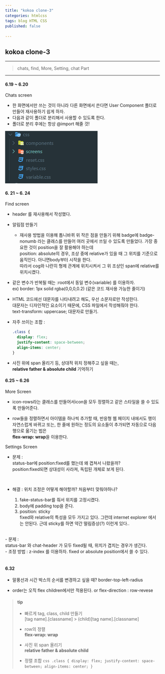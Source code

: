 ```yaml
---
title: "kokoa clone-3"
categories: htmlcss
tags: blog HTML CSS
published: false

---
```


## kokoa clone-3

---

<!-- prettier-ignore-start -->

> chats, find, More, Setting, chat Part

---

#### 6.19 ~ 6.20

Chats screen

- 한 화면에서만 쓰는 것이 아니라 다른 화면에서 쓴다면 User Component 폴더로 만들어 재사용하기 쉽게 하자.
- 다음과 같이 폴더로 분리해서 사용할 수 있도록 한다.
- 폴더로 분리 후에는 항상 @import 해줄 것!

![s1](/assets/images/clone-Images/img5.png)

#### 6. 21 ~ 6. 24

Find screen

- header 를 재사용해서 작성했다.

- 알림점 만들기

  - 재사용 방법을 이용해 톱니바퀴 위 작은 점을 만들기 위해
    badge에 badge-nonumb 라는 클래스를 만들어 여러 곳에서 쓰일 수 있도록 만들었다.
    가장 중요한 것이 position을 잘 활용해야 하는데 <br/>
    position: absolute의 경우, 조상 중에 relative가 있을 때 그 위치를 기준으로 움직인다. 아니면body부터 시작을 한다. <br/>
    따라서 cog와 나란히 형제 관계에 위치시켜서 그 위 조상인 span에 relative를 위치시켰다.
    <br/>
- 같은 변수가 반복될 때는 :root에서 동일 변수(variable) 를 이용하자.<br/>
  ex) border: 1px solid rgba(0,0,0,0.2) (같은 코드 재사용 가능한 줄이기)

- HTML 코드에선 대문자를 나타내려고 해도, 우선 소문자로만 작성한다. <br/>
  대문자는 디자인적인 요소이기 때문에, CSS 파일에서 작성해줘야 한다. <br/>
  text-transform: uppercase; 대문자로 만들기.

- 자주 쓰이는 조합 :

  ```css
  .class {
    display: flex;
    justify-content: space-between;
    align-items: center;
  }
  ```

- 사진 위에 span 올리기 등, 상대적 위치 정해주고 싶을 때는, <br/>
  **relative father & absolute child** 기억하기

#### 6.25 ~ 6.26

More Screen

- icon-rows라는 클래스를 만들어서icon을 모두 정렬하고 같은 스타일을 쓸 수 있도록 만들어준다.

- row들을 정렬하면서 아이템을 하나씩 추가할 때, 반응형 웹 페이지 내에서도 행이 자연스럽게 바뀌고 또는, 한 줄에 원하는 정도의 요소들이 추가되면 자동으로 다음 행으로 옮기는 법은<br/> **flex-wrap: wrap**을 이용한다.

Settings Screen

- 문제 : <br/>
status-bar에 position:fixed를 했는데 왜 겹쳐서 나왔을까? <br/>
position:fixed되면 상대성이 사라져, 독립된 개체로 보게 된다.
<br/>

- 해결 : 위치 조정은 어떻게 해야할까? 처음부터 맞춰야하나? <br/>

  1. fake-status-bar를 줘서 위치를 고정시켰다.<br/>
  2. body에 padding top을 준다.
  3. position: sticky <br/>
   fixed와 relative의 특성을 모두 가지고 있다. 그런데 internet explorer 에서는 안된다. 근데 sticky를 하면 약간 떨림증상(?) 이런게 있다..

<br/>
- 문제 : <br/>
status-bar 와 chat-header 가 모두 fixed될 때, 위치가 겹치는 경우가 생긴다.
<br/>
- 조정 방법 : z-index 를 이용하자. 
fixed or absolute position에서 쓸 수 있다.
<br/><br/>

#### 6.32

- 말풍선과 시간 박스의 순서를 변경하고 싶을 때?
  border-top-left-radius

- order는 오직 flex children에서만 적용된다.
  or flex-direction : row-revese

> #### tip
>
>- 빠르게 tag, class, child 만들기 <br/>
  [tag name].[classname] > (child)[tag name].[classname]
>- row의 정렬 <br/>
  **flex-wrap: wrap**
>
>- 사진 위 span 올리기 <br/>
**relative father & absolute child**
>
>- 정렬 조합
    ```css
    .class {
        display: flex;
        justify-content: space-between;
        align-items: center;
    }
    ```

<!-- prettier-ignore-end -->
